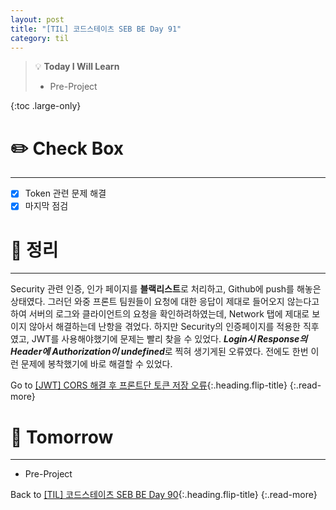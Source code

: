 ```yaml
---
layout: post
title: "[TIL] 코드스테이츠 SEB BE Day 91"
category: til
---
```

> 💡 **Today I Will Learn**
>
> * Pre-Project

{:toc .large-only}

# ✏️ Check Box
***

* [x] <label>Token 관련 문제 해결</label>
* [x] <label>마지막 점검</label>

# 📌 정리
***

Security 관련 인증, 인가 페이지를 **블랙리스트**로 처리하고, Github에 push를 해놓은 상태였다. 그러던 와중 프론트 팀원들이 요청에 대한 응답이 제대로 들어오지 않는다고하여 서버의 로그와 클라이언트의 요청을 확인하려하였는데, Network 탭에 제대로 보이지 않아서 해결하는데 난항을 겪었다. 하지만 Security의 인증페이지를 적용한 직후였고, JWT를 사용해야했기에 문제는 빨리 찾을 수 있었다. ***Login시 Response의 Header에 Authorization이 undefined***로 찍혀 생기게된 오류였다. 전에도 한번 이런 문제에 봉착했기에 바로 해결할 수 있었다.

Go to [[JWT] CORS 해결 후 프론트단 토큰 저장 오류](../tech/troubleshooting/CORS-Header){:.heading.flip-title}
{:.read-more}

# 🎯 Tomorrow
***

* Pre-Project

Back to [[TIL] 코드스테이츠 SEB BE Day 90](220901-til){:.heading.flip-title}
{:.read-more}